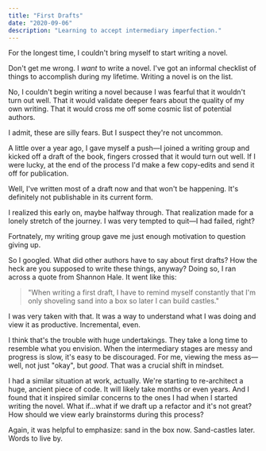 ```yaml
---
title: "First Drafts"
date: "2020-09-06"
description: "Learning to accept intermediary imperfection."
---
```


For the longest time, I couldn't bring myself to start writing a novel. 

Don't get me wrong. I _want_ to write a novel. I've got an informal checklist of things to accomplish during my lifetime. Writing a novel is on the list.

No, I couldn't begin writing a novel because I was fearful that it wouldn't turn out well. That it would validate deeper fears about the quality of my own writing. That it would cross me off some cosmic list of potential authors. 

I admit, these are silly fears. But I suspect they're not uncommon.

A little over a year ago, I gave myself a push—I joined a writing group and kicked off a draft of the book, fingers crossed that it would turn out well. If I were lucky, at the end of the process I'd make a few copy-edits and send it off for publication.

Well, I've written most of a draft now and that won't be happening. It's definitely not publishable in its current form.

I realized this early on, maybe halfway through. That realization made for a lonely stretch of the journey. I was very tempted to quit—I had failed, right? 

Fortnately, my writing group gave me just enough motivation to question giving up.

So I googled. What did other authors have to say about first drafts? How the heck are you supposed to write these things, anyway? Doing so, I ran across a quote from Shannon Hale. It went like this:

> "When writing a first draft, I have to remind myself constantly that I'm only shoveling sand into a box so later I can build castles."

I was very taken with that. It was a way to understand what I was doing and view it as productive. Incremental, even.

I think that's the trouble with huge undertakings. They take a long time to resemble what you envision. When the intermediary stages are messy and progress is slow, it's easy to be discouraged. For me, viewing the mess as—well, not just "okay", but _good_. That was a crucial shift in mindset.

I had a similar situation at work, actually. We're starting to re-architect a huge, ancient piece of code. It will likely take months or even years. And I found that it inspired similar concerns to the ones I had when I started writing the novel. What if...what if we draft up a refactor and it's not great? How should we view early brainstorms during this process?

Again, it was helpful to emphasize: sand in the box now. Sand-castles later. Words to live by.